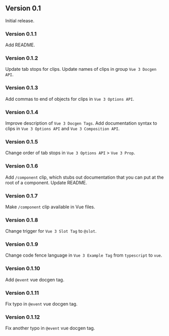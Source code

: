 ## Version 0.1

Initial release.

### Version 0.1.1

Add README.

### Version 0.1.2

Update tab stops for clips.
Update names of clips in group `Vue 3 Docgen API`.

### Version 0.1.3

Add commas to end of objects for clips in `Vue 3 Options API`.

### Version 0.1.4

Improve description of `Vue 3 Docgen Tags`.
Add documentation syntax to clips in `Vue 3 Options API` and `Vue 3 Composition API`.

### Version 0.1.5

Change order of tab stops in `Vue 3 Options API` > `Vue 3 Prop`.

### Version 0.1.6

Add `/component` clip, which stubs out documentation that you can put at the root of a component.
Update README.

### Version 0.1.7

Make `/component` clip available in Vue files.

### Version 0.1.8

Change trigger for `Vue 3 Slot Tag` to `@slot`.

### Version 0.1.9

Change code fence language in `Vue 3 Example Tag` from `typescript` to `vue`.

### Version 0.1.10

Add `@event` vue docgen tag.

### Version 0.1.11

Fix typo in `@event` vue docgen tag.

### Version 0.1.12

Fix another typo in `@event` vue docgen tag.

